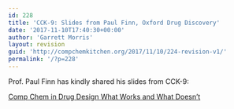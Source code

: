 ```yaml
---
id: 228
title: 'CCK-9: Slides from Paul Finn, Oxford Drug Discovery'
date: '2017-11-10T17:40:30+00:00'
author: 'Garrett Morris'
layout: revision
guid: 'http://compchemkitchen.org/2017/11/10/224-revision-v1/'
permalink: '/?p=228'
---
```


Prof. Paul Finn has kindly shared his slides from CCK-9:

[Comp Chem in Drug Design What Works and What Doesn’t](http://compchemkitchen.org/wp-content/uploads/2017/11/What-Works-Nov-2017.pdf)